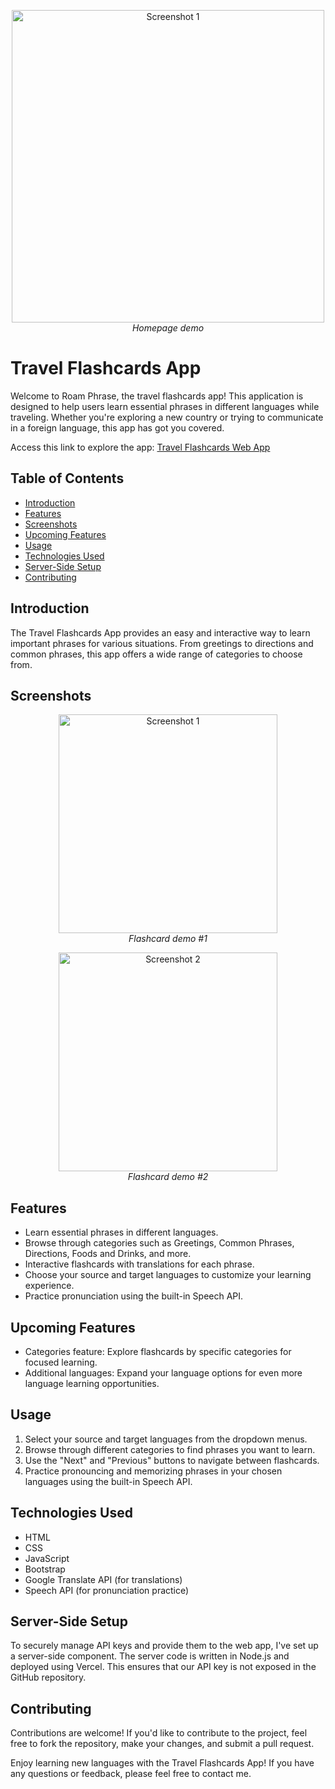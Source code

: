 <p align="center">
  <img src="https://github.com/anabaf/travel-flashcards-web-app/assets/119486067/1cd407cd-fd74-4c62-a5d9-2711f9826f43" alt="Screenshot 1" width="500">
  <br>
  <em>Homepage demo</em>
</p>

# Travel Flashcards App

Welcome to Roam Phrase, the travel flashcards app! This application is designed to help users learn essential phrases in different languages while traveling. Whether you're exploring a new country or trying to communicate in a foreign language, this app has got you covered.

Access this link to explore the app: [Travel Flashcards Web App](https://anabaf.github.io/travel-flashcards-web-app)

## Table of Contents

- [Introduction](#introduction)
- [Features](#features)
- [Screenshots](#screenshots)
- [Upcoming Features](#upcoming-features)
- [Usage](#usage)
- [Technologies Used](#technologies-used)
- [Server-Side Setup](#server-side-setup)
- [Contributing](#contributing)

## Introduction

The Travel Flashcards App provides an easy and interactive way to learn important phrases for various situations. From greetings to directions and common phrases, this app offers a wide range of categories to choose from.

## Screenshots
<p align="center">
  <img src="https://github.com/anabaf/travel-flashcards-web-app/assets/119486067/c8204c4f-4b15-426a-bc36-19c385c0bcac" alt="Screenshot 1" width="350">
  <br>
  <em>Flashcard demo #1</em>
</p>
<p align="center">
  <img src="https://github.com/anabaf/travel-flashcards-web-app/assets/119486067/741d60a0-a7da-4acc-9d38-dcec29eac0e9" alt="Screenshot 2" width="350">
  <br>
  <em>Flashcard demo #2</em>
</p>

## Features

- Learn essential phrases in different languages.
- Browse through categories such as Greetings, Common Phrases, Directions, Foods and Drinks, and more.
- Interactive flashcards with translations for each phrase.
- Choose your source and target languages to customize your learning experience.
- Practice pronunciation using the built-in Speech API.

## Upcoming Features
- Categories feature: Explore flashcards by specific categories for focused learning.
- Additional languages: Expand your language options for even more language learning opportunities.

## Usage

1. Select your source and target languages from the dropdown menus.
2. Browse through different categories to find phrases you want to learn.
3. Use the "Next" and "Previous" buttons to navigate between flashcards.
4. Practice pronouncing and memorizing phrases in your chosen languages using the built-in Speech API.

## Technologies Used

- HTML
- CSS
- JavaScript
- Bootstrap
- Google Translate API (for translations)
- Speech API (for pronunciation practice)

## Server-Side Setup

To securely manage API keys and provide them to the web app, I've set up a server-side component. The server code is written in Node.js and deployed using Vercel. This ensures that our API key is not exposed in the GitHub repository.

## Contributing

Contributions are welcome! If you'd like to contribute to the project, feel free to fork the repository, make your changes, and submit a pull request.

Enjoy learning new languages with the Travel Flashcards App! If you have any questions or feedback, please feel free to contact me.

